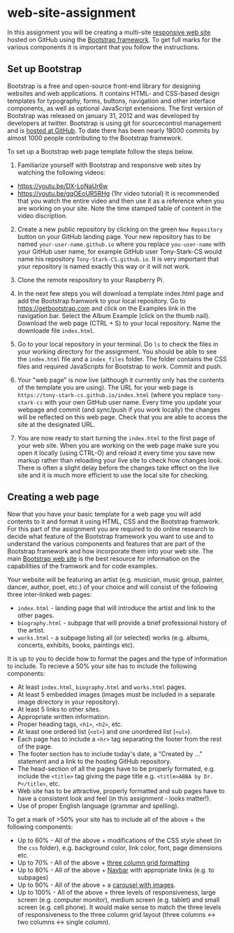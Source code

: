 # web-site-assignment
In this assignment you will be creating a multi-site [responsive web site](https://en.wikipedia.org/wiki/Responsive_web_design) hosted on GitHub using the [Bootstrap framework](http://getbootstrap.com/). To get full marks for the various components it is important that you follow the instructions. 

## Set up Bootstrap
Bootstrap is a free and open-source front-end library for designing websites and web applications. It contains HTML- and CSS-based design templates for typography, forms, buttons, navigation and other interface components, as well as optional JavaScript extensions. The first version of Bootstrap was released on january 31, 2012 and was developed by developers at twitter. Bootstrap is using git for sourcecontrol management and is [hosted at GitHub](https://github.com/twbs/bootstrap). To date there has been nearly 18000 commits by almost 1000 people contributing to the Bootstrap framework.

To set up a Bootstrap web page template follow the steps below.

1. Familiarize yourself with Bootstrap and responsive web sites by watching the following videos:
 * https://youtu.be/DX-LoNaUr6w
 * https://youtu.be/gqOEoUR5RHg (1hr video tutorial) It is recommended that you watch the entire video and then use it as a reference when you are working on your site. Note the time stamped table of content in the video discription. 

2. Create a new public repository by clicking on the green ```New Repository``` button on your GitHub landing page. Your new repository has to be named ```your-user-name.github.io``` where you replace ```you-user-name``` with your GitHub user name, for example GitHub user Tony-Stark-CS would name his repository ```Tony-Stark-CS.github.io```. It is very important that your repository is named exactly this way or it will not work. 

3. Clone the remote respository to your Raspberry Pi.

4. In the next few steps you will download a template index.html page and add the Bootstrap framwork to your local repository. Go to https://getbootstrap.com and click on the Examples link in the navigation bar. Select the Album Example (click on the thumb nail). Download the web page (CTRL + S) to your local repository. Name the downloade file `index.html`.

5. Go to your local repository in your terminal. Do `ls` to check the files in your working directory for the assignment. You should be able to see the `index.html` file and a `index_files` folder. The folder contains the CSS files and required JavaScripts for Bootstrap to work. Commit and push.

7. Your "web page" is now live (although it currently only has the contents of the template you are using). The URL for your web page is ```https://tony-stark-cs.github.io/index.html``` (where you replace ```tony-stark-cs``` with your own GitHub user name. Every time you update your webpage and commit (and sync/push if you work locally) the changes will be reflected on this web page. Check that you are able to access the site at the designated URL. 

8. You are now ready to start turning the `index.html` to the first page of your web site. When you are working on the web page make sure you open it locally (using CTRL-O) and reload it every time you save new markup rather than reloading your live site to check how changes look. There is often a slight delay before the changes take effect on the live site and it is much more efficient to use the local site for checking.

## Creating a web page
Now that you have your basic template for a web page you will add contents to it and format it using HTML, CSS and the Bootstrap framwork. For this part of the assignment you are required to do online research to decide what feature of the Bootstrap framework you want to use and to understand the various components and features that are part of the Bootstrap framework and how incorporate them into your web site. The main [Bootstrap web site](http://getbootstrap.com/) is the best resource for information on the capabilities of the framwork and for code examples. 

Your website will be featuring an artist (e.g. musician, music group, painter, dancer, author, poet, etc.) of your choice and will consist of the following three inter-linked web pages:
* `index.html` - landing page that will introduce the artist and link to the other pages.
* `biography.html` - subpage that will provide a brief professional history of the artist.
* `works.html` - a subpage listing all (or selected) works (e.g. albums, concerts, exhibits, books, paintings etc).
 
It is up to you to decide how to format the pages and the type of information to include. To recieve a 50% your site has to include the following components:
* At least `index.html`, `biography.html` and `works.html` pages.
* At least 5 embedded images (images must be included in a separate image directory in your repository).
* At least 5 links to other sites.
* Appropriate written information.
* Proper heading tags, `<h1>`, `<h2>`, etc.
* At least one ordered list (`<ol>`) and one unordered list (`<ul>`).
* Each page has to include a `<hr>` tag separating the footer from the rest of the page.
* The footer section has to include today's date, a "Created by ..." statement and a link to the hosting GitHub repository.
* The head-section of all the pages have to be properly formated, e.g. include the `<title>` tag giving the page title e.g. `<title>ABBA by Dr. P</title>`, etc.
* Web site has to be attractive, properly formatted and sub pages have to have a consistent look and feel (in this assignment - looks matter!).
* Use of proper English language (grammar and spelling).
 
To get a mark of >50% your site has to include all of the above + the following components:
* Up to 60% - All of the above + modifications of the CSS style sheet (in the `css` folder), e.g. background color, link color, font, page dimensions etc.
* Up to 70% - All of the above + [three column grid formatting](http://getbootstrap.com/css/#grid)
* Up to 80% - All of the above + [Navbar](http://getbootstrap.com/components/#navbar) with appropriate links (e.g. to subpages)
* Up to 90% - All of the above + a [carousel with images](http://getbootstrap.com/javascript/#carousel).
* Up to 100% - All of the above + three levels of responsiveness, large screen (e.g. computer monitor), medium screen (e.g. tablet) and small screen (e.g. cell phone). It would make sense to match the three levels of responsiveness to the three column grid layout (three columns <-> two columns <-> single column). 
